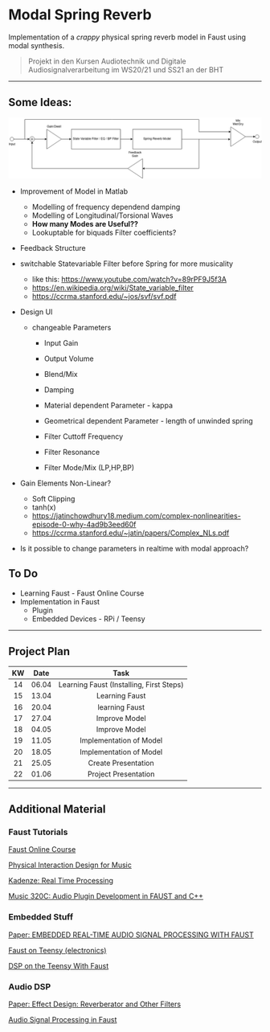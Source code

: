# Modal Spring Reverb

Implementation of a *crappy* physical spring reverb model in Faust using modal synthesis.

>Projekt in den Kursen Audiotechnik und Digitale Audiosignalverarbeitung im WS20/21 und SS21 an der BHT

---

## Some Ideas:

![Blockdiagram](https://raw.githubusercontent.com/monodon-monoceros/modal_spring_reverb/main/SpringReverb_blockdiagram.png)


* Improvement of Model in Matlab
   * Modelling of frequency dependend damping
   * Modelling of Longitudinal/Torsional Waves
   * **How many Modes are Useful??**
   * Lookuptable for biquads Filter coefficients?
* Feedback Structure
* switchable Statevariable Filter before Spring for more musicality
  * like this: https://www.youtube.com/watch?v=89rPF9J5f3A    
  * https://en.wikipedia.org/wiki/State_variable_filter
  * https://ccrma.stanford.edu/~jos/svf/svf.pdf
* Design UI
  * changeable Parameters
    * Input Gain
    * Output Volume
    * Blend/Mix
    
    * Damping
    * Material dependent Parameter - kappa
    * Geometrical dependent Parameter - length of unwinded spring

    * Filter Cuttoff Frequency
    * Filter Resonance
    * Filter Mode/Mix (LP,HP,BP)   


* Gain Elements Non-Linear?
  * Soft Clipping
  * tanh(x)
  * https://jatinchowdhury18.medium.com/complex-nonlinearities-episode-0-why-4ad9b3eed60f
  * https://ccrma.stanford.edu/~jatin/papers/Complex_NLs.pdf
    
* Is it possible to change parameters in realtime with modal approach?   


## To Do

* Learning Faust - Faust Online Course
* Implementation in Faust
   * Plugin
   * Embedded Devices - RPi / Teensy

---
## Project Plan

| KW | Date   | Task                                              |
|:-: | :-:	  | :-:	                                              |
| 14 | 06.04 	| Learning Faust (Installing, First Steps) 	        |
| 15 | 13.04  | Learning Faust 	                                  |
| 16 | 20.04  | learning Faust 	                                  |
| 17 | 27.04  | Improve Model  	                                  |
| 18 | 04.05  | Improve Model  	                                  |
| 19 | 11.05  | Implementation of Model                           |
| 20 | 18.05  | Implementation of Model                           |   
| 21 | 25.05  | Create Presentation                               |
| 22 | 01.06  | Project Presentation                              |

---
## Additional Material

### Faust Tutorials

[Faust Online Course](https://ccrma.stanford.edu/~rmichon/faustWorkshops/course2015/)

[Physical Interaction Design for Music](https://ccrma.stanford.edu/courses/250a/)

[Kadenze: Real Time Processing](https://www.kadenze.com/courses/real-time-audio-signal-processing-in-faust/info)

[Music 320C: Audio Plugin Development in FAUST and C++](https://ccrma.stanford.edu/~jos/intro320c/Schedule.html)

### Embedded Stuff

[Paper: EMBEDDED REAL-TIME AUDIO SIGNAL PROCESSING WITH FAUST](https://ifc20.sciencesconf.org/321070/document)

[Faust on Teensy (electronics)](https://ccrma.stanford.edu/courses/250a-spring-2021/labs/2/)

[DSP on the Teensy With Faust](https://faustdoc.grame.fr/tutorials/teensy/)

### Audio DSP

[Paper: Effect Design: Reverberator and Other Filters](https://ccrma.stanford.edu/~dattorro/EffectDesignPart1.pdf)

[Audio Signal Processing in Faust](https://ccrma.stanford.edu/~jos/aspf/aspf.pdf)
